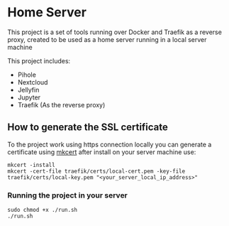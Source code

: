 # Home Server

This project is a set of tools running over Docker and Traefik as a reverse proxy, created to be used as a home server running in a local server machine

This project includes:
  - Pihole
  - Nextcloud
  - Jellyfin
  - Jupyter
  - Traefik (As the reverse proxy)

## How to generate the SSL certificate

To the project work using https connection locally you can generate a certificate using [mkcert](https://github.com/FiloSottile/mkcert) after install on your server machine use:

```shell
mkcert -install
mkcert -cert-file traefik/certs/local-cert.pem -key-file traefik/certs/local-key.pem "<your_server_local_ip_address>"
```

### Running the project in your server

```shell
sudo chmod +x ./run.sh
./run.sh
```

